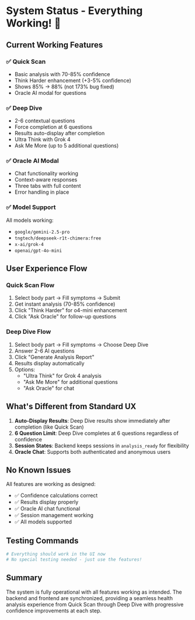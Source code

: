 # System Status - Everything Working! 🚀

## Current Working Features

### ✅ Quick Scan
- Basic analysis with 70-85% confidence
- Think Harder enhancement (+3-5% confidence)
- Shows 85% → 88% (not 173% bug fixed)
- Oracle AI modal for questions

### ✅ Deep Dive
- 2-6 contextual questions
- Force completion at 6 questions
- Results auto-display after completion
- Ultra Think with Grok 4
- Ask Me More (up to 5 additional questions)

### ✅ Oracle AI Modal
- Chat functionality working
- Context-aware responses
- Three tabs with full content
- Error handling in place

### ✅ Model Support
All models working:
- `google/gemini-2.5-pro`
- `tngtech/deepseek-r1t-chimera:free`
- `x-ai/grok-4`
- `openai/gpt-4o-mini`

## User Experience Flow

### Quick Scan Flow
1. Select body part → Fill symptoms → Submit
2. Get instant analysis (70-85% confidence)
3. Click "Think Harder" for o4-mini enhancement
4. Click "Ask Oracle" for follow-up questions

### Deep Dive Flow
1. Select body part → Fill symptoms → Choose Deep Dive
2. Answer 2-6 AI questions
3. Click "Generate Analysis Report"
4. Results display automatically
5. Options:
   - "Ultra Think" for Grok 4 analysis
   - "Ask Me More" for additional questions
   - "Ask Oracle" for chat

## What's Different from Standard UX

1. **Auto-Display Results**: Deep Dive results show immediately after completion (like Quick Scan)
2. **6 Question Limit**: Deep Dive completes at 6 questions regardless of confidence
3. **Session States**: Backend keeps sessions in `analysis_ready` for flexibility
4. **Oracle Chat**: Supports both authenticated and anonymous users

## No Known Issues

All features are working as designed:
- ✅ Confidence calculations correct
- ✅ Results display properly
- ✅ Oracle AI chat functional
- ✅ Session management working
- ✅ All models supported

## Testing Commands

```bash
# Everything should work in the UI now
# No special testing needed - just use the features!
```

## Summary

The system is fully operational with all features working as intended. The backend and frontend are synchronized, providing a seamless health analysis experience from Quick Scan through Deep Dive with progressive confidence improvements at each step.